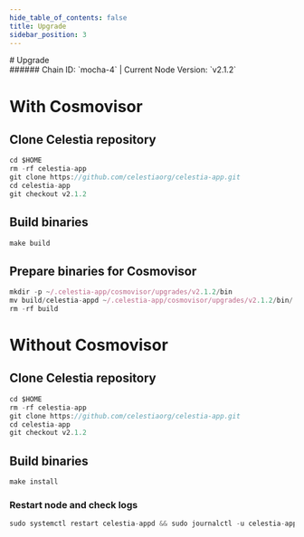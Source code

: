 ```yaml
---
hide_table_of_contents: false
title: Upgrade
sidebar_position: 3
---
```


<div class="h1-with-icon icon-celestia">
# Upgrade
</div>
###### Chain ID: `mocha-4` | Current Node Version: `v2.1.2`

# With Cosmovisor
## Clone Celestia repository
```js
cd $HOME
rm -rf celestia-app
git clone https://github.com/celestiaorg/celestia-app.git
cd celestia-app
git checkout v2.1.2
 ```

## Build binaries
```js
make build
 ```

## Prepare binaries for Cosmovisor
```js
mkdir -p ~/.celestia-app/cosmovisor/upgrades/v2.1.2/bin
mv build/celestia-appd ~/.celestia-app/cosmovisor/upgrades/v2.1.2/bin/
rm -rf build
```

# Without Cosmovisor
## Clone Celestia repository
```js
cd $HOME
rm -rf celestia-app
git clone https://github.com/celestiaorg/celestia-app.git
cd celestia-app
git checkout v2.1.2
 ```

## Build binaries
```js
make install
 ```

### Restart node and check logs
```js
sudo systemctl restart celestia-appd && sudo journalctl -u celestia-appd -f --no-hostname -o cat
```